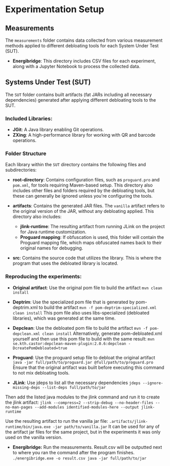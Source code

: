 # Experimentation Setup

## Measurements
The `measurements` folder contains data collected from various measurement methods applied to different debloating tools for each System Under Test (SUT).

- **Energibridge**: This directory includes CSV files for each experiment, along with a Jupyter Notebook to process the collected data.

## Systems Under Test (SUT)
The `SUT` folder contains built artifacts (fat JARs including all necessary dependencies) generated after applying different debloating tools to the SUT.

### Included Libraries:
- **JGit**: A Java library enabling Git operations.
- **ZXing**: A high-performance library for working with QR and barcode operations.

### Folder Structure
Each library within the `SUT` directory contains the following files and subdirectories:

- **root-directory**: Contains configuration files, such as `proguard.pro` and `pom.xml`, for tools requiring Maven-based setup. This directory also includes other files and folders required by the debloating tools, but these can generally be ignored unless you're configuring the tools.

- **artifacts**: Contains the generated JAR files. The `vanilla` artifact refers to the original version of the JAR, without any debloating applied. This directory also includes:
  - **jlink-runtime**: The resulting artifact from running JLink on the project for Java runtime customization.
  - **Proguard mapping**: If obfuscation is used, this folder will contain the Proguard mapping file, which maps obfuscated names back to their original names for debugging.

- **src**: Contains the source code that utilizes the library. This is where the program that uses the debloated library is located.

### Reproducing the experiments:
- **Original artifact**: Use the original pom file to build the artifact
`mvn clean install`

- **Deptrim**: Use the specialized pom file that is generated by pom-deptrim.xml to build the artifact
`mvn -f pom-deptrim-specialized.xml clean install`
This pom file also uses libs-specialized (debloated libraries), which was generated at the same time.

- **Depclean**: Use the debloated pom file to build the artifact
`mvn -f pom-depclean.xml clean install`
Alternatively, generate pom-debloated.xml yourself and then use this pom file to build with the same result:
`mvn se.kth.castor:depclean-maven-plugin:2.0.6:depclean -DcreatePomDebloated=true`

- **Proguard**: Use the proguard setup file to debloat the original artifact
`java -jar full/path/to/proguard.jar @full/path/to/proguard.pro`
Ensure that the original artifact was built before executing this command to not mix debloating tools.

- **JLink**: Use jdeps to list all the necessary dependencies
`jdeps --ignore-missing-deps --list-deps full/path/to/jar`

Then add the listed java modules to the jlink command and run it to create the jlink artifact:
`jlink --compress=2 --strip-debug --no-header-files --no-man-pages --add-modules identified-modules-here --output jlink-runtime`

Use the resulting artifact to run the vanilla jar file:
`.artifacts/jlink-runtime/bin/java.exe -jar path/to/vanilla.jar`
It can be used for any of the artifact jar files for the same project, but in the experiments it was only used on the vanilla version.

- **Energibridge:**
Run the measurements. Result.csv will be outputted next to where you ran the command after the program finishes. 
`./energibridge.exe -o result.csv java -jar full/path/to/jar`